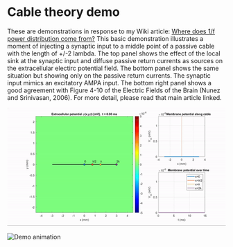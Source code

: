 # Cable theory demo
These are demonstrations in response to my Wiki article: [Where does 1/f power distribution come from?](https://sccn.ucsd.edu/wiki/Makoto%27s_preprocessing_pipeline#Where_does_power_distribution_come_from.3F_.28For_510.2C000_page_views.2C_Added_on_09.2F17.2F2025.29) This basic demonstration illustrates a moment of injecting a synaptic input to a middle point of a passive cable with the length of +/-2 lambda. The top panel shows the effect of the local sink at the synaptic input and diffuse passive return currents as sources on the extracellular electirc potential field. The bottom panel shows the same situation but showing only on the passive return currents. The synaptic input mimics an excitatory AMPA input. The bottom right panel shows a good agreement with Figure 4-10 of the Electric Fields of the Brain (Nunez and Srinivasan, 2006). For more detail, please read that main article linked.

![Demo animation](images/passive_cable_total.gif)

![Demo animation](images/passive_cable_return.gif)
